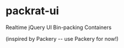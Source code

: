 # packrat-ui
Realtime jQuery UI Bin-packing Containers

(inspired by Packery -- use Packery for now!)
